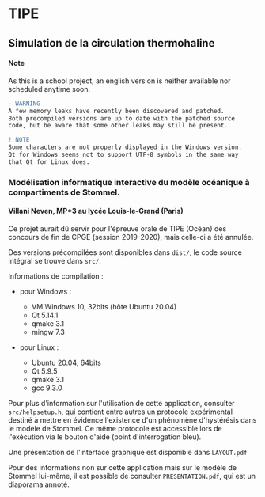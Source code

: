 # TIPE

## Simulation de la circulation thermohaline

#### Note
As this is a school project, an english version is neither available nor scheduled anytime soon.

```diff
- WARNING
A few memory leaks have recently been discovered and patched.
Both precompiled versions are up to date with the patched source
code, but be aware that some other leaks may still be present.
```

```diff
! NOTE
Some characters are not properly displayed in the Windows version.
Qt for Windows seems not to support UTF-8 symbols in the same way
that Qt for Linux does.
```

### Modélisation informatique interactive du modèle océanique à compartiments de Stommel.

#### Villani Neven, MP*3 au lycée Louis-le-Grand (Paris)

Ce projet aurait dû servir pour l'épreuve orale de TIPE (Océan) des concours de fin de CPGE (session 2019-2020), mais celle-ci a été annulée.

Des versions précompilées sont disponibles dans `dist/`, le code source intégral se trouve dans `src/`.

Informations de compilation :
- pour Windows :
    - VM Windows 10, 32bits (hôte Ubuntu 20.04)
    - Qt 5.14.1
    - qmake 3.1
    - mingw 7.3


- pour Linux :
    - Ubuntu 20.04, 64bits
    - Qt 5.9.5
    - qmake 3.1
    - gcc 9.3.0

Pour plus d'information sur l'utilisation de cette application, consulter `src/helpsetup.h`, qui contient entre autres un protocole expérimental destiné à mettre en évidence l'existence d'un phénomène d'hystérésis dans le modèle de Stommel. Ce même protocole est accessible lors de l'exécution via le bouton d'aide (point d'interrogation bleu).

Une présentation de l'interface graphique est disponible dans `LAYOUT.pdf`

Pour des informations non sur cette application mais sur le modèle de Stommel lui-même, il est possible de consulter `PRESENTATION.pdf`, qui est un diaporama annoté.
